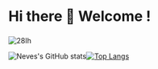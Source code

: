 # Hi there 👋 Welcome !
### 
![28Ih](https://github.com/user-attachments/assets/daa249ca-9aca-434c-ac74-fe38ddc3e808)

<!--
**MrN3v3s/MrN3v3s** is a ✨ _special_ ✨ repository because its `README.md` (this file) appears on your GitHub profile.

Here are some ideas to get you started:

- 🔭 I’m currently working on ...
- 🌱 I’m currently learning ...
- 👯 I’m looking to collaborate on ...
- 🤔 I’m looking for help with ...
- 💬 Ask me about ...
- 📫 How to reach me: ...
- 😄 Pronouns: ...
- ⚡ Fun fact: ...
![3II9](https://github.com/user-attachments/assets/502cd1d8-a798-4a59-8cd7-3d85ca6e572a)

![8Q9b](https://github.com/user-attachments/assets/29514d7c-1d5d-4e12-88b1-dbd08e082886)
-->
![Neves's GitHub stats](https://github-readme-stats.vercel.app/api?username=MrN3v3s&show_icons=true&theme=github_dark#responsive-card-theme)[![Top Langs](https://github-readme-stats.vercel.app/api/top-langs/?username=MrN3v3s&theme=github_dark&layout=donut&size_weight=0.5&count_weight=0.5)](https://github.com/MrN3v3s/github-readme-stats)
